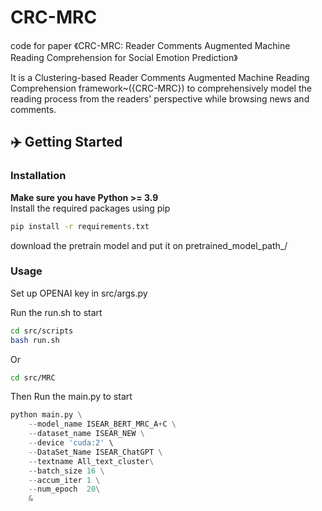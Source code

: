 # CRC-MRC
code for paper 《CRC-MRC: Reader Comments Augmented Machine Reading Comprehension for Social Emotion Prediction》

It is a Clustering-based Reader Comments Augmented Machine Reading Comprehension framework~({CRC-MRC}) to comprehensively model the reading process from the readers' perspective while browsing news and comments.

## ✈️ Getting Started

### Installation

**Make sure you have Python >= 3.9**  
Install the required packages using pip  

```bash
pip install -r requirements.txt
```
download the pretrain model and put it on pretrained_model_path_/
### Usage
Set up OPENAI key in src/args.py

Run the run.sh to start
```bash
cd src/scripts
bash run.sh
```

Or 
```bash 
cd src/MRC
```

Then Run the main.py to start

```python
python main.py \
    --model_name ISEAR_BERT_MRC_A+C \
    --dataset_name ISEAR_NEW \
    --device 'cuda:2' \
    --DataSet_Name ISEAR_ChatGPT \
    --textname All_text_cluster\
    --batch_size 16 \
    --accum_iter 1 \
    --num_epoch  20\
    &
```

